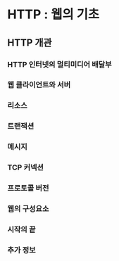 # HTTP : 웹의 기초

## HTTP 개관

### HTTP 인터넷의 멀티미디어 배달부

### 웹 클라이언트와 서버

### 리소스

### 트랜잭션

### 메시지

### TCP 커넥션

### 프로토콜 버전

### 웹의 구성요소

### 시작의 끝

### 추가 정보
